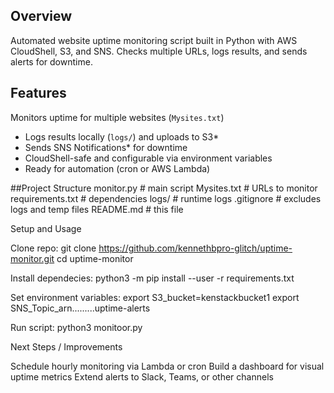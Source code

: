 ## Overview
Automated website uptime monitoring script built in Python with AWS CloudShell, S3, and SNS. Checks multiple URLs, logs results, and sends alerts for downtime.

## Features
Monitors uptime for multiple websites (`Mysites.txt`)  
- Logs results locally (`logs/`) and uploads to S3* 
- Sends SNS Notifications* for downtime  
- CloudShell-safe and configurable via environment variables  
- Ready for automation (cron or AWS Lambda)

##Project Structure
monitor.py # main script
Mysites.txt # URLs to monitor
requirements.txt # dependencies
logs/ # runtime logs
.gitignore # excludes logs and temp files
README.md # this file

Setup and Usage 

Clone repo: git clone https://github.com/kennethbpro-glitch/uptime-monitor.git
cd uptime-monitor

Install dependecies: python3 -m pip install --user -r requirements.txt

Set environment variables: 
export S3_bucket=kenstackbucket1
export SNS_Topic_arn.........uptime-alerts

Run script:
python3 monitoor.py

Next Steps / Improvements

Schedule hourly monitoring via Lambda or cron
Build a dashboard for visual uptime metrics
Extend alerts to Slack, Teams, or other channels
